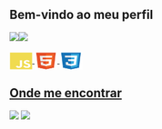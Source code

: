 ## Bem-vindo ao meu perfil 

</div>

<div>
  <a href="https://github.com/luizasantosx">
  <img height="150em" src="https://github-readme-stats.vercel.app/api?username=luizasantosx&show_icons=true&theme=swift&include_all_commits=true&count_private=true"/><img height="150em" src="https://github-readme-stats.vercel.app/api/top-langs/?username=luizasantosx&layout=compact&langs_count=6&theme=swift"/>
    
</div>
<div style="display: inline_block">
  
  <br>
  <img align="center" alt="Js" height="30" width="40" src="https://raw.githubusercontent.com/devicons/devicon/master/icons/javascript/javascript-plain.svg">
  <img align="center" alt="HTML" height="30" width="40" src="https://raw.githubusercontent.com/devicons/devicon/master/icons/html5/html5-original.svg">
  <img align="center" alt="CSS" height="30" width="40" src="https://raw.githubusercontent.com/devicons/devicon/master/icons/css3/css3-original.svg">
 
 <br>
 
## Onde me encontrar
 
<div> 
  
   <a href="https://www.linkedin.com/in/luiza-santos-profissional" target="_blank"><img src="https://img.shields.io/badge/-LinkedIn-%230077B5?style=for-the-badge&logo=linkedin&logoColor=white" target="_blank"></a> 
   <a href = "mailto:luizasantos096@outlook.com"><img src="https://img.shields.io/badge/Microsoft_Outlook-0078D4?style=for-the-badge&logo=microsoft-outlook&logoColor=white" target="_blank"></a>
 
</div>
